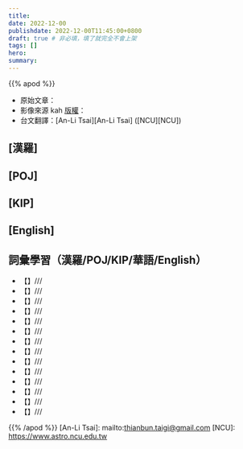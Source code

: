 ```yaml
---
title: 
date: 2022-12-00
publishdate: 2022-12-00T11:45:00+0800
draft: true # 非必填，填了就完全不會上架
tags: []
hero: 
summary: 
---
```


{{% apod %}}

- 原始文章：[](https://apod.nasa.gov/apod/ap221200.html)
- 影像來源 kah [版權][copyright]：
- 台文翻譯：[An-Li Tsai][An-Li Tsai] ([NCU][NCU])

## [漢羅] 

## [POJ] 

## [KIP] 

## [English] 

## 詞彙學習（漢羅/POJ/KIP/華語/English）
- 【】///
- 【】///
- 【】///
- 【】///
- 【】///
- 【】///
- 【】///
- 【】///
- 【】///
- 【】///
- 【】///
- 【】///
- 【】///
- 【】///

{{% /apod %}}
[An-Li Tsai]: mailto:thianbun.taigi@gmail.com
[NCU]: https://www.astro.ncu.edu.tw

[copyright]: https://apod.nasa.gov/apod/fap/lib/about_apod.html#srapply
[License]: https://creativecommons.org/licenses/by/2.0/

